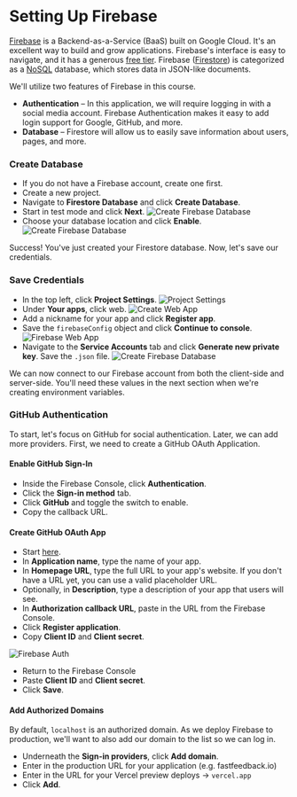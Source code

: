 # Setting Up Firebase

[Firebase](https://firebase.google.com/) is a Backend-as-a-Service (BaaS) built on Google Cloud.
It's an excellent way to build and grow applications. Firebase's interface is easy to navigate, and it has a generous [free tier](https://firebase.google.com/pricing).
Firebase ([Firestore](https://firebase.google.com/products/firestore/)) is categorized as a [NoSQL](https://en.wikipedia.org/wiki/NoSQL) database, which stores data in JSON-like documents.

We'll utilize two features of Firebase in this course.

- **Authentication** – In this application, we will require logging in with a social media account. Firebase Authentication makes it easy to add login support for Google, GitHub, and more.
- **Database** – Firestore will allow us to easily save information about users, pages, and more.

### Create Database

- If you do not have a Firebase account, create one first.
- Create a new project.
- Navigate to **Firestore Database** and click **Create Database**.
- Start in test mode and click **Next**.
  ![Create Firebase Database](/create-db.png)
- Choose your database location and click **Enable**.
  ![Create Firebase Database](/enable.png)

Success! You've just created your Firestore database. Now, let's save our credentials.

### Save Credentials

- In the top left, click **Project Settings**.
  ![Project Settings](/project-settings.png)
- Under **Your apps**, click web.
  ![Create Web App](/create-app.png)
- Add a nickname for your app and click **Register app**.
- Save the `firebaseConfig` object and click **Continue to console**.
  ![Firebase Web App](/firebase-web-app.png)
- Navigate to the **Service Accounts** tab and click **Generate new private key**. Save the `.json` file.
  ![Create Firebase Database](https://leerob.io/static/images/real-time-post-views/firebase/step5.png)

We can now connect to our Firebase account from both the client-side and server-side. You'll need these values in the next section when we're creating environment variables.

### GitHub Authentication

To start, let's focus on GitHub for social authentication. Later, we can add more providers. First, we need to create a GitHub OAuth Application.

#### Enable GitHub Sign-In

- Inside the Firebase Console, click **Authentication**.
- Click the **Sign-in method** tab.
- Click **GitHub** and toggle the switch to enable.
- Copy the callback URL.

#### Create GitHub OAuth App

- Start [here](https://github.com/settings/applications/new).
- In **Application name**, type the name of your app.
- In **Homepage URL**, type the full URL to your app's website. If you don't have a URL yet, you can use a valid placeholder URL.
- Optionally, in **Description**, type a description of your app that users will see.
- In **Authorization callback URL**, paste in the URL from the Firebase Console.
- Click **Register application**.
- Copy **Client ID** and **Client secret**.

![Firebase Auth](/firebase-auth.png)

- Return to the Firebase Console
- Paste **Client ID** and **Client secret**.
- Click **Save**.

#### Add Authorized Domains

By default, `localhost` is an authorized domain. As we deploy Firebase to production, we'll want to also add our domain to the list so we can log in.

- Underneath the **Sign-in providers**, click **Add domain**.
- Enter in the production URL for your application (e.g. fastfeedback.io)
- Enter in the URL for your Vercel preview deploys -> `vercel.app`
- Click **Add**.
